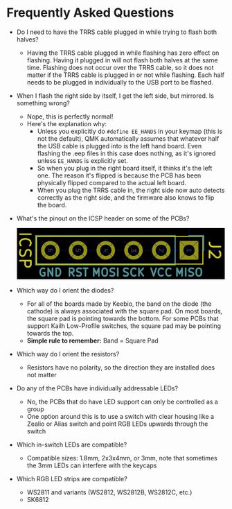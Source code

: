 # Frequently Asked Questions

- Do I need to have the TRRS cable plugged in while trying to flash both halves?
    - Having the TRRS cable plugged in while flashing has zero effect on flashing. Having it plugged in will not flash both halves at the same time.
Flashing does not occur over the TRRS cable, so it does not matter if the TRRS cable is plugged in or not while flashing. Each half needs to be plugged in individually to the USB port to be flashed.
- When I flash the right side by itself, I get the left side, but mirrored. Is something wrong?
    - Nope, this is perfectly normal!
    - Here's the explanation why:  
        - Unless you explicitly do `#define EE_HANDS` in your keymap \(this is not the default\), QMK automatically assumes that whatever half the USB cable is plugged into is the left hand board. Even flashing the .eep files in this case does nothing, as it's ignored unless `EE_HANDS` is explicitly set.
        - So when you plug in the right board itself, it thinks it's the left one. The reason it's flipped is because the PCB has been physically flipped compared to the actual left board.
        - When you plug the TRRS cable in, the right side now auto detects correctly as the right side, and the firmware also knows to flip the board.

- What's the pinout on the ICSP header on some of the PCBs?

    ![](/assets/ICSP_header.png)

- Which way do I orient the diodes?
    - For all of the boards made by Keebio, the band on the diode (the cathode) is always associated with the square pad. On most boards, the square pad is pointing towards the bottom. For some PCBs that support Kailh Low-Profile switches, the square pad may be pointing towards the top.
    - **Simple rule to remember:** Band = Square Pad
- Which way do I orient the resistors?
    - Resistors have no polarity, so the direction they are installed does not matter
- Do any of the PCBs have individually addressable LEDs?
    - No, the PCBs that do have LED support can only be controlled as a group
    - One option around this is to use a switch with clear housing like a Zealio or Alias switch and point RGB LEDs upwards through the switch
- Which in-switch LEDs are compatible?
    - Compatible sizes: 1.8mm, 2x3x4mm, or 3mm, note that sometimes the 3mm LEDs can interfere with the keycaps
- Which RGB LED strips are compatible?
    - WS2811 and variants (WS2812, WS2812B, WS2812C, etc.)
    - SK6812
